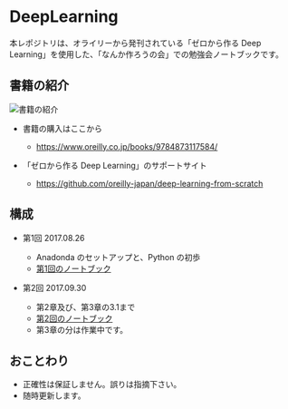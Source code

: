 # DeepLearning

本レポジトリは、オライリーから発刊されている「ゼロから作る Deep Learning」を使用した、「なんか作ろうの会」での勉強会ノートブックです。

## 書籍の紹介

![書籍の紹介](https://raw.githubusercontent.com/oreilly-japan/deep-learning-from-scratch/images/deep-learning-from-scratch.png)

- 書籍の購入はここから
    - https://www.oreilly.co.jp/books/9784873117584/

- 「ゼロから作る Deep Learning」のサポートサイト
    - https://github.com/oreilly-japan/deep-learning-from-scratch

## 構成

- 第1回 2017.08.26
    - Anadonda のセットアップと、Python の初歩
    - [第1回のノートブック](DeepLearning-Study-001.ipynb)

- 第2回 2017.09.30
    - 第2章及び、第3章の3.1まで
    - [第2回のノートブック](DeepLearning-Study-002.ipynb)
    - 第3章の分は作業中です。

## おことわり


- 正確性は保証しません。誤りは指摘下さい。
- 随時更新します。

